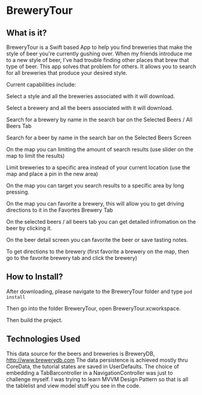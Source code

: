# BreweryTour

What is it?
  -----------

BreweryTour is a Swift based App to help you find breweries that make the style of beer you're currently gushing over.
When my friends introduce me to a new style of beer, I've had trouble finding other places that brew that type of beer.
This app solves that problem for others. It allows you to search for all breweries that produce your desired style.

Current capabilities include:

Select a style and all the breweries associated with it will download.

Select a brewery and all the beers associated with it will download.

Search for a brewery by name in the search bar on the Selected Beers / All Beers Tab

Search for a beer by name in the search bar on the Selected Beers Screen

On the map you can limiting the amount of search results (use slider on the map to limit the results)

Limit breweries to a specific area instead of your current location (use the map and place a pin in the new area)

On the map you can target you search results to a specific area by long pressing.

On the map you can favorite a brewery, this will allow you to get driving directions to it in the Favortes Brewery Tab

On the selected beers / all beers tab you can get detailed infromation on the beer by clicking it.

On the beer detail screen you can favorite the beer or save tasting notes.

To get directions to the brewery (first favorite a brewery on the map, then go to the favorite brewery tab and click the brewery)


How to Install?
  -------------
After downloading, please navigate to the BreweryTour folder and type `pod install`

Then go into the folder BreweryTour, open BreweryTour.xcworkspace.

Then build the project.


Technologies Used
  -------------
This data source for the beers and breweries is BreweryDB, http://www.brewerydb.com
The data persistence is achieved mostly thru CoreData, the tutorial states are saved in UserDefaults.
The choice of embedding a TabBarcontroller in a NavigationController was just to challenge myself.
I was trying to learn MVVM Design Pattern so that is all the tablelist and view model stuff you see in the code.
